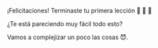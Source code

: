 ¡Felicitaciones! Terminaste tu primera lección :tada: :tada: :tada:

¿Te está pareciendo muy fácil todo esto?

Vamos a complejizar un poco las cosas :smiling_imp:.